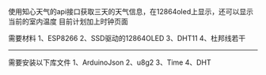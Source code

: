 使用知心天气的api接口获取三天的天气信息，在12864oled上显示，还可以显示当前的室内温度
目前计划加上时钟页面

需要材料
	1、ESP8266
	2、SSD驱动的12864OLED
	3、DHT11
	4、杜邦线若干
_________

需要安装以下库文件
	1、ArduinoJson
	2、u8g2
	3、Time
	4、DHT

